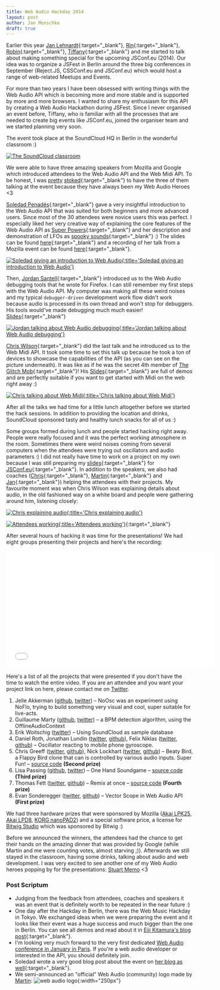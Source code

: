 ```yaml
---
title: Web Audio Hackday 2014
layout: post
author: Jan Monschke
draft: true
---
```


Earlier this year [Jan Lehnardt](https://twitter.com/janl){:target="_blank"}, [Rin](https://twitter.com/rinpaku){:target="_blank"}, [Robin](https://twitter.com/rmehner){:target="_blank"}, [Tiffany](https://twitter.com/theophani){:target="_blank"} and me started to talk about making something special for the upcoming JSConf.eu (2014). Our idea was to organize a JSFest in Berlin around the three big conferences in September (Reject.JS, CSSConf.eu and JSConf.eu) which would host a range of web-related Meetups and Events.

For more than two years I have been obsessed with writing things with the Web Audio API which is becoming more and more stable and is supported by more and more browsers. I wanted to share my enthusiasm for this API by creating a Web Audio Hackathon during JSFest. Since I never organised an event before, Tiffany, who is familiar with all the processes that are needed to create big events like JSConf.eu, joined the organiser team and we started planning very soon.

The event took place at the SoundCloud HQ in Berlin in the wonderful classroom :)

[![The SoundCloud classroom](/images/webaudiohackday-2014/everybodyworking3.jpg)](/images/webaudiohackday-2014/everybodyworking3.jpg)

We were able to have three amazing speakers from Mozilla and Google which introduced attendees to the Web Audio API and the Web Midi API. To be honest, I was [pretty](https://twitter.com/thedeftone/status/498877909525090304) [stoked](https://twitter.com/thedeftone/status/497779074585329664){:target="_blank"} to have the three of them talking at the event because they have always been my Web Audio Heroes <3

[Soledad Penadés](https://twitter.com/supersole){:target="_blank"} gave a very insightful introduction to the Web Audio API that was suited for both beginners and more advanced users. Since most of the 30 attendees were novice users this was perfect. I especially liked her very creative way of explaining the core features of the Web Audio API as [Super Powers](http://soledadpenades.com/files/t/berlin-webaudio-hackday-2014/#38){:target="_blank"} and her description and demonstration of LFOs as [spooky sounds](http://soledadpenades.com/files/t/berlin-webaudio-hackday-2014/#54){:target="_blank"} :) The slides can be found [here](http://soledadpenades.com/files/t/berlin-webaudio-hackday-2014/){:target="_blank"} and a recording of her talk from a Mozilla event can be found [here](https://air.mozilla.org/introduction-to-web-audio/){:target="_blank"}.

[![Soledad giving an introduction to Web Audio](/images/webaudiohackday-2014/soletalking.jpg){:title='Soledad giving an introduction to Web Audio'}](/images/webaudiohackday-2014/soletalking.jpg)

Then, [Jordan Santell](https://twitter.com/jsantell){:target="_blank"} introduced us to the Web Audio debugging tools that he wrote for Firefox. I can still remember my first steps with the Web Audio API. My computer was making all these weird noises and my typical `debugger-driven` development work flow didn't work because audio is processed in its own thread and won't stop for debuggers. His tools would've made debugging much much easier! [Slides](http://jsantell.github.io/web-audio-tools-presentation/){:target="_blank"}

[![Jordan talking about Web Audio debugging](/images/webaudiohackday-2014/jordantalking.jpg){:title='Jordan talking about Web Audio debugging'}](/images/webaudiohackday-2014/jordantalking.jpg)

[Chris Wilson](https://twitter.com/cwilso){:target="_blank"} did the last talk and he introduced us to the Web Midi API. It took some time to set this talk up because he took a ton of devices to showcase the capabilities of the API (as you can see on the picture underneath). It was like as if he was the secret 4th member of [The Glitch Mob](https://soundcloud.com/theglitchmob){:target="_blank"}! His [Slides](http://webaudiodemos.appspot.com/slides/webmidi.html){:target="_blank"} are full of demos and are perfectly suitable if you want to get started with Midi on the web right away :)

[![Chris talking about Web Midi](/images/webaudiohackday-2014/christalking.jpg){:title='Chris talking about Web Midi'}](/images/webaudiohackday-2014/christalking.jpg)

After all the talks we had time for a little lunch altogether before we started the hack sessions. In addition to providing the location and drinks, SoundCloud sponsored tasty and healthy lunch snacks for all of us :)

Some groups formed during lunch and people started hacking right away. People were really focused and it was the perfect working atmosphere in the room. Sometimes there were weird noises coming from several computers when the attendees were trying out oscillators and audio parameters :) I did not really have time to work on a project on my own because I was still preparing my [slides](http://janmonschke.com/JSConf2014/){:target="_blank"} for [JSConf.eu](http://2014.jsconf.eu/speakers/#/speakers/jan-monschke-using-the-web-for-music-production-and-for-live-performances){:target="_blank"}. In addition to the speakers, we also had coaches ([Chris](https://github.com/chrisguttandin){:target="_blank"}, [Martin](https://twitter.com/woodworker){:target="_blank"} and [Jan](https://twitter.com/halfbyte){:target="_blank"}) helping the attendees with their projects. My favourite moment was when Chris Wilson was explaining details about audio, in the old fashioned way on a white board and people were gathering around him, listening closely:

[![Chris explaining audio](/images/webaudiohackday-2014/chriswilsonexplainingthings.jpg){:title='Chris explaining audio'}](/images/webaudiohackday-2014/chriswilsonexplainingthings.jpg)

[![Attendees working](/images/webaudiohackday-2014/everybodyworking2.jpg){:title='Attendees working'}](/images/webaudiohackday-2014/everybodyworking2.jpg){:target="_blank"}

After several hours of hacking it was time for the presentations! We had eight groups presenting their projects and here's the recording:

<iframe width="560" height="315" src="//www.youtube.com/embed/atJgvEBn6qg" frameborder="0" allowfullscreen></iframe>

Here's a list of all the projects that were presented if you don't have the time to watch the entire video. If you are an attendee and you want your project link on here, please contact me on [Twitter](https://twitter.com/thedeftone).

1. Jelle Akkerman ([github](https://github.com/jellea), [twitter](https://twitter.com/jellea)) – NoOsc was an experiment using NoFlo, trying to build something very visual and cool, super suitable for live-acts.
2. Guillaume Marty ([github](https://github.com/gmarty), [twitter](https://twitter.com/g_marty)) – a BPM detection algorithm, using the OfflineAudioContext
3. Erik Woitschig ([twitter](https://twitter.com/iam_bnz)) – Using SoundCloud as sample database
4. Daniel Roth, Jonathan Lundin ([twitter](https://twitter.com/mr_lundis), [github](https://github.com/mrlundis)), Felix Niklas ([twitter](https://twitter.com/mrflix), [github](https://github.com/mrflix)) – Oscillator reacting to mobile phone gyroscope.
5. Chris Greeff ([twitter](https://twitter.com/greevz), [github](https://github.com/chrisgreeff)), Nick Lockhart ([twitter](https://twitter.com/nickolockhart), [github](https://github.com/N1ck)) – Beaty Bird, a Flappy Bird clone that can is controlled by various audio inputs. Super Fun! – [source code](https://github.com/N1ck/beaty-bird) __(Second prize)__
6. Lisa Passing ([github](https://github.com/lislis), [twitter](https://twitter.com/lisapassing)) – One Hand Soundgame – [source code](https://github.com/lislis/onehandsoundgame) __(Third prize)__
7. Thomas Fett ([twitter](https://twitter.com/FettThomas), [github](https://github.com/ThomasFett)) – Remix at once – [source code](https://github.com/kollektivpp/remix-at-once) __(Fourth prize)__
8. Evan Sonderegger ([twitter](https://twitter.com/esonderegger), [github](https://github.com/esonderegger)) – Vector Scope in Web Audio API __(First prize)__

We had three hardware prizes that were sponsored by Mozilla ([Akai LPK25](http://www.amazon.de/gp/product/B002M8GBDI/ref=oh_aui_detailpage_o02_s00?ie=UTF8&psc=1), [Akai LPD8](http://www.amazon.de/gp/product/B002M8EEW8/ref=oh_aui_detailpage_o01_s00?ie=UTF8&psc=1), [KORG nanoPAD2](http://www.amazon.de/gp/product/B004M8YPKM/ref=oh_aui_detailpage_o00_s00?ie=UTF8&psc=1)) and a special software price, a license for [Bitwig Studio](https://www.bitwig.com/en/bitwig-studio/overview.html) which was sponsored by Bitwig :)

Before we announced the winners, the attendees had the chance to get their hands on the amazing dinner that was provided by Google (while Martin and me were counting votes, almost starving ;)). Afterwards we still stayed in the classroom, having some drinks, talking about audio and web development. I was very excited to see another one of my Web Audio heroes popping by for the presentations: [Stuart Memo](https://twitter.com/stuartmemo) <3

### Post Scriptum

- Judging from the feedback from attendees, coaches and speakers it was an event that is definitely worth to be repeated in the near future :)
- One day after the Hackday in Berlin, there was the Web Music Hackday in Tokyo. We exchanged ideas when we were preparing the event and it looks like their event was a huge success and much bigger than the one in Berlin. You can see all demos and read about it in [Eiji Kitamura's blog post](http://blog.agektmr.com/2014/09/event-report-web-music-hackathon-3.html){:target="_blank"}.
- I'm looking very much forward to the very first dedicated [Web Audio conference in January in Paris](http://wac.ircam.fr/). If you're a web audio developer or interested in the API, you should definitely join.
- Soledad wrote a very good blog post about the event on [her blog as well](http://soledadpenades.com/2014/09/26/berlin-web-audio-hack-day-2014/){:target="_blank"}.
- We semi-announced an "official" Web Audio (community) logo made by [Martin](https://twitter.com/woodworker): ![web audio logo](http://prolope.de/svg/webaudio-js.svg){:width="250px"}
